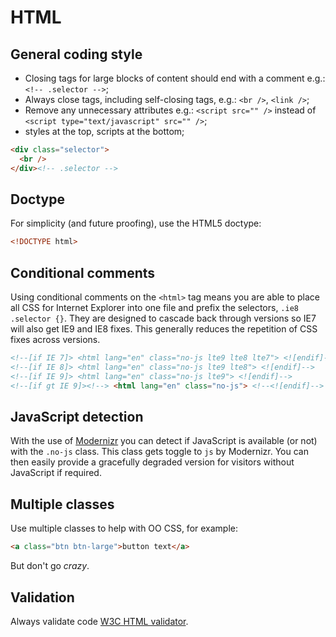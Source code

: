 # HTML

## General coding style

- Closing tags for large blocks of content should end with a comment e.g.: `<!-- .selector -->`;
- Always close tags, including self-closing tags, e.g.: `<br />`, `<link />`;
- Remove any unnecessary attributes e.g.: `<script src="" />` instead of `<script type="text/javascript" src="" />`;
- styles at the top, scripts at the bottom;

```html
<div class="selector">
  <br />
</div><!-- .selector -->
```

## Doctype

For simplicity (and future proofing), use the HTML5 doctype:

```html
<!DOCTYPE html>
```

## Conditional comments

Using conditional comments on the `<html>` tag means you are able to place all CSS for Internet Explorer into one file and prefix the selectors, `.ie8 .selector {}`.
They are designed to cascade back through versions so IE7 will also get IE9 and IE8 fixes. This generally reduces the repetition of CSS fixes across versions.

```html
<!--[if IE 7]> <html lang="en" class="no-js lte9 lte8 lte7"> <![endif]-->
<!--[if IE 8]> <html lang="en" class="no-js lte9 lte8"> <![endif]-->
<!--[if IE 9]> <html lang="en" class="no-js lte9"> <![endif]-->
<!--[if gt IE 9]><!--> <html lang="en" class="no-js"> <!--<![endif]-->
```

## JavaScript detection

With the use of [Modernizr](http://modernizr.com/) you can detect if JavaScript is available (or not) with the `.no-js` class. This class gets toggle to `js` by Modernizr.
You can then easily provide a gracefully degraded version for visitors without JavaScript if required.

## Multiple classes

Use multiple classes to help with OO CSS, for example:

```html
<a class="btn btn-large">button text</a>
```

But don't go *crazy*.

## Validation

Always validate code [W3C HTML validator](http://validator.w3.org).
